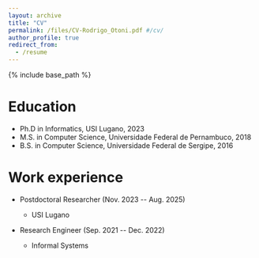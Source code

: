 ```yaml
---
layout: archive
title: "CV"
permalink: /files/CV-Rodrigo_Otoni.pdf #/cv/
author_profile: true
redirect_from:
  - /resume
---
```


{% include base_path %}

Education
======
* Ph.D in Informatics, USI Lugano, 2023
* M.S. in Computer Science, Universidade Federal de Pernambuco, 2018
* B.S. in Computer Science, Universidade Federal de Sergipe, 2016

Work experience
======
* Postdoctoral Researcher (Nov. 2023 -- Aug. 2025)
  * USI Lugano

* Research Engineer (Sep. 2021 -- Dec. 2022)
  * Informal Systems